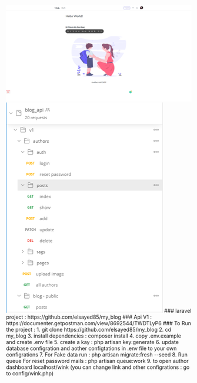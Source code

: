 <img src="dashboard.png">
<img src="collection.png"> 
### laravel project : https://github.com/elsayed85/my_blog 
### Api V1 : https://documenter.getpostman.com/view/8692544/TWDTLyP6 
### To Run the project :
1. git clone https://github.com/elsayed85/my_blog 
2. cd my_blog 
3. install dependencies : composer install
4. copy .env.example and create .env file
5. create a kay : php artisan key:generate
6. update database configration and aother configtations in .env file to your own configrations
7. For Fake data run : php artisan migrate:fresh --seed
8. Run queue For reset password mails : php artisan queue:work
9. to open author dashboard localhost/wink (you can change link and other configrations : go to config/wink.php)

